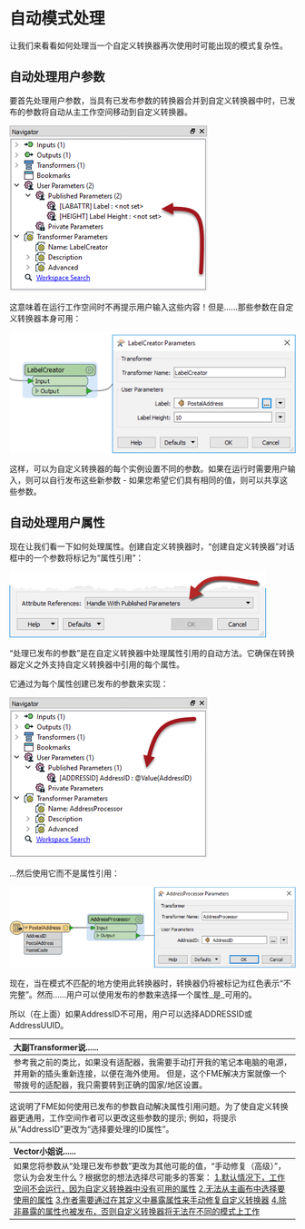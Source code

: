 # 自动模式处理

让我们来看看如何处理当一个自定义转换器再次使用时可能出现的模式复杂性。

## 自动处理用户参数

要首先处理用户参数，当具有已发布参数的转换器合并到自定义转换器中时，已发布的参数将自动从主工作空间移动到自定义转换器。

[![](../../.gitbook/assets/img5.024.customtransformerrepublishedparameter.png)](https://github.com/safesoftware/FMETraining/blob/Desktop-Advanced-2018/DesktopAdvanced5CustomTransformers/Images/Img5.024.CustomTransformerRePublishedParameter.png)

这意味着在运行工作空间时不再提示用户输入这些内容！但是......那些参数在自定义转换器本身可用：

[![](../../.gitbook/assets/img5.025.customtransformerparameterincanvas.png)](https://github.com/safesoftware/FMETraining/blob/Desktop-Advanced-2018/DesktopAdvanced5CustomTransformers/Images/Img5.025.CustomTransformerParameterInCanvas.png)

这样，可以为自定义转换器的每个实例设置不同的参数。如果在运行时需要用户输入，则可以自行发布这些新参数 - 如果您希望它们具有相同的值，则可以共享这些参数。

## 自动处理用户属性

现在让我们看一下如何处理属性。创建自定义转换器时，“创建自定义转换器”对话框中的一个参数将标记为“属性引用”：

[![](../../.gitbook/assets/img5.026.customtransformerhandlewithoption.png)](https://github.com/safesoftware/FMETraining/blob/Desktop-Advanced-2018/DesktopAdvanced5CustomTransformers/Images/Img5.026.CustomTransformerHandleWithOption.png)

“处理已发布的参数”是在自定义转换器中处理属性引用的自动方法。它确保在转换器定义之外支持自定义转换器中引用的每个属性。

它通过为每个属性创建已发布的参数来实现：

[![](../../.gitbook/assets/img5.027.customtransformerattributereferenceparam.png)](https://github.com/safesoftware/FMETraining/blob/Desktop-Advanced-2018/DesktopAdvanced5CustomTransformers/Images/Img5.027.CustomTransformerAttributeReferenceParam.png)

...然后使用它而不是属性引用：

[![](../../.gitbook/assets/img5.028.customtransformerattributereferencecanvas.png)](https://github.com/safesoftware/FMETraining/blob/Desktop-Advanced-2018/DesktopAdvanced5CustomTransformers/Images/Img5.028.CustomTransformerAttributeReferenceCanvas.png)

现在，当在模式不匹配的地方使用此转换器时，转换器仍将被标记为红色表示“不完整”。然而......用户可以使用发布的参数来选择一个属性_是_可用的。

所以（在上面）如果AddressID不可用，用户可以选择ADDRESSID或AddressUUID。

|  大副Transformer说...... |
| :--- |
|  参考我之前的类比，如果没有适配器，我需要手动打开我的笔记本电脑的电源，并用新的插头重新连接，以便在海外使用。 但是，这个FME解决方案就像一个带拨号的适配器，我只需要转到正确的国家/地区设置。 |

这说明了FME如何使用已发布的参数自动解决属性引用问题。为了使自定义转换器更通用，工作空间作者可以更改这些参数的提示; 例如，将提示从“AddressID”更改为“选择要处理的ID属性”。

|  Vector小姐说...... |
| :--- |
|  如果您将参数从“处理已发布参数”更改为其他可能的值，“手动修复（高级）”，您认为会发生什么？根据您的想法选择尽可能多的答案：  [1.默认情况下，工作空间不会运行，因为自定义转换器中没有可用的属性](http://52.73.3.37/fmedatastreaming/Manual/QAResponse2017.fmw?chapter=13&question=4&answer=1&DestDataset_TEXTLINE=C%3A%5CFMEOutput%5CQAResponse.html) [2.无法从主画布中选择要使用的属性](http://52.73.3.37/fmedatastreaming/Manual/QAResponse2017.fmw?chapter=13&question=4&answer=2&DestDataset_TEXTLINE=C%3A%5CFMEOutput%5CQAResponse.html) [3.作者需要通过在其定义中暴露属性来手动修复自定义转换器](http://52.73.3.37/fmedatastreaming/Manual/QAResponse2017.fmw?chapter=13&question=4&answer=3&DestDataset_TEXTLINE=C%3A%5CFMEOutput%5CQAResponse.html) [4.除非暴露的属性也被发布，否则自定义转换器将无法在不同的模式上工作](http://52.73.3.37/fmedatastreaming/Manual/QAResponse2017.fmw?chapter=13&question=4&answer=4&DestDataset_TEXTLINE=C%3A%5CFMEOutput%5CQAResponse.html) |

